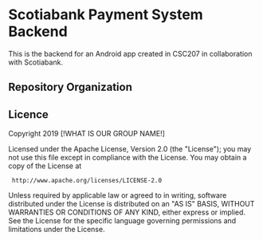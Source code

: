 # Scotiabank Payment System Backend
This is the backend for an Android app created in CSC207 in collaboration with Scotiabank.

## Repository Organization

## Licence

   Copyright 2019 [!WHAT IS OUR GROUP NAME!]

   Licensed under the Apache License, Version 2.0 (the "License");
   you may not use this file except in compliance with the License.
   You may obtain a copy of the License at

     http://www.apache.org/licenses/LICENSE-2.0

   Unless required by applicable law or agreed to in writing, software
   distributed under the License is distributed on an "AS IS" BASIS,
   WITHOUT WARRANTIES OR CONDITIONS OF ANY KIND, either express or implied.
   See the License for the specific language governing permissions and
   limitations under the License.
